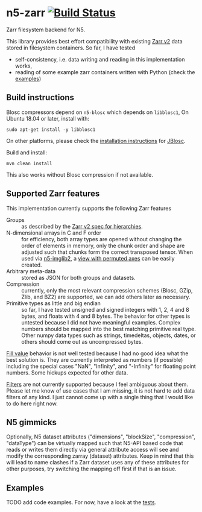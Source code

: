 # n5-zarr [![Build Status](https://github.com/saalfeldlab/n5-zarr/actions/workflows/build-main.yml/badge.svg)](https://github.com/saalfeldlab/n5-zarr/actions/workflows/build-main.yml)
Zarr filesystem backend for N5.

This library provides best effort compatibility with existing [Zarr v2](https://zarr.readthedocs.io/en/stable/spec/v2.html) data stored in filesystem containers.  So far, I have tested

* self-consistency, i.e. data writing and reading in this implementation works,
* reading of some example zarr containers written with Python (check the [examples](https://github.com/saalfeldlab/n5-zarr/blob/master/src/test/python/zarr-test.py))

## Build instructions

Blosc compressors depend on `n5-blosc` which depends on `libblosc1`, On Ubuntu 18.04 or later, install with:
```
sudo apt-get install -y libblosc1
```
On other platforms, please check the [installation instructions](https://github.com/lasersonlab/JBlosc/blob/master/README.md) for [JBlosc](https://github.com/lasersonlab/jblosc).

Build and install:
```
mvn clean install
```

This also works without Blosc compression if not available.

## Supported Zarr features

This implementation currently supports the following Zarr features

<dl>
  <dt>Groups</dt>
  <dd>as described by the <a href="https://zarr.readthedocs.io/en/stable/spec/v2.html#hierarchies">Zarr v2 spec for hierarchies</a>.</dd>
  <dt>N-dimensional arrays in C and F order</dt>
  <dd>for efficiency, both array types are opened without changing the order of elements in memory, only the chunk order and shape are adjusted such that chunks form the correct transposed tensor.  When used via <a href="https://github.com/saalfeldlab/n5-imglib2/">n5-imglib2</a>, a <a href="https://javadoc.scijava.org/ImgLib2/net/imglib2/view/Views.html#permute-net.imglib2.RandomAccessibleInterval-int-int-">view with permuted axes</a> can be easily created.</dd>
  <dt>Arbitrary meta-data</dt>
  <dd>stored as JSON for both groups and datasets.</dd>
  <dt>Compression</dt>
  <dd>currently, only the most relevant compression schemes (Blosc, GZip, Zlib, and BZ2) are supported, we can add others later as necessary.</dd>
  <dt>Primitive types as little and big endian</dt>
  <dd>so far, I have tested unsigned and signed integers with 1, 2, 4 and 8 bytes, and floats with 4 and 8 bytes.  The behavior for other types is untested because I did not have meaningful examples.  Complex numbers should be mapped into the best matching primitive real type.  Other numpy data types such as strings, timedeltas, objects, dates, or others should come out as uncompressed bytes.</dd>
</dl>

[Fill value](https://zarr.readthedocs.io/en/stable/spec/v2.html#fill-value-encoding) behavior is not well tested because I had no good idea what the best solution is.  They are currently interpreted as numbers (if possible) including the special cases "NaN", "Infinity", and "-Infinity" for floating point numbers.  Some hickups expected for other data.

[Filters](https://zarr.readthedocs.io/en/stable/spec/v2.html#filters) are not currently supported because I feel ambiguous about them.  Please let me know of use cases that I am missing, it is not hard to add data filters of any kind.  I just cannot come up with a single thing that I would like to do here right now.  

## N5 gimmicks

Optionally, N5 dataset attributes ("dimensions", "blockSize", "compression", "dataType") can be virtually mapped such that N5-API based code that reads or writes them directly via general attribute access will see and modify the corresponding zarray (dataset) attributes.  Keep in mind that this will lead to name clashes if a Zarr dataset uses any of these attributes for other purposes, try switching the mapping off first if that is an issue.

## Examples

TODO add code examples.  For now, have a look at the [tests](https://github.com/saalfeldlab/n5-zarr/blob/master/src/test/java/org/janelia/saalfeldlab/n5/zarr/N5ZarrTest.java#L249).
